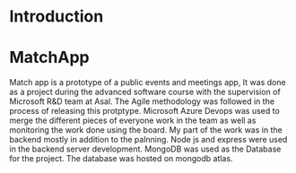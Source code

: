 # Introduction 
# MatchApp
Match app is a prototype of a public events and meetings app,
It was done as a project during the advanced software course with the supervision of Microsoft R&D team at Asal.
The Agile methodology was followed in the process of releasing this protptype.
Microsoft Azure Devops was used to merge the different pieces of everyone work in the team as well as monitoring the work done using the board.
My part of the work was in the backend mostly in addition to the palnning. 
Node js and express were used in the backend server development.
MongoDB was used as the Database for the project.
The database was hosted on mongodb atlas.
